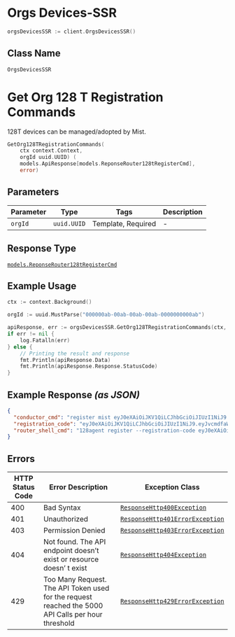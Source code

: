 # Orgs Devices-SSR

```go
orgsDevicesSSR := client.OrgsDevicesSSR()
```

## Class Name

`OrgsDevicesSSR`


# Get Org 128 T Registration Commands

128T devices can be managed/adopted by Mist.

```go
GetOrg128TRegistrationCommands(
    ctx context.Context,
    orgId uuid.UUID) (
    models.ApiResponse[models.ReponseRouter128tRegisterCmd],
    error)
```

## Parameters

| Parameter | Type | Tags | Description |
|  --- | --- | --- | --- |
| `orgId` | `uuid.UUID` | Template, Required | - |

## Response Type

[`models.ReponseRouter128tRegisterCmd`](../../doc/models/reponse-router-128-t-register-cmd.md)

## Example Usage

```go
ctx := context.Background()

orgId := uuid.MustParse("000000ab-00ab-00ab-00ab-0000000000ab")

apiResponse, err := orgsDevicesSSR.GetOrg128TRegistrationCommands(ctx, orgId)
if err != nil {
    log.Fatalln(err)
} else {
    // Printing the result and response
    fmt.Println(apiResponse.Data)
    fmt.Println(apiResponse.Response.StatusCode)
}
```

## Example Response *(as JSON)*

```json
{
  "conductor_cmd": "register mist eyJ0eXAiOiJKV1QiLCJhbGciOiJIUzI1NiJ9.eyJvcmdfaWQiOiIyODE4ZTM4Ni04ZGVjLTI1NjItOWVkZS01YjhhMGZiYmRjNzEiLCJzdmMiOiIxMjhyb3V0ZXIiLCJwcm92aWRlciI6ImF3cyIsImVudiI6ImxvY2FsIiwiZXB0ZXJtX3VybCI6IndzczovL2xvY2FsL3dzIiwiaWF0IjoxNjEzODQ3NDg0LCJleHAiOjE2NDUzODM0ODR9.YnhgThKYAj1uaooi6j-zY8dMipp5YqJxnn79B9TB5XQ",
  "registration_code": "eyJ0eXAiOiJKV1QiLCJhbGciOiJIUzI1NiJ9.eyJvcmdfaWQiOiIyODE4ZTM4Ni04ZGVjLTI1NjItOWVkZS01YjhhMGZiYmRjNzEiLCJzdmMiOiIxMjhyb3V0ZXIiLCJwcm92aWRlciI6ImF3cyIsImVudiI6ImxvY2FsIiwiZXB0ZXJtX3VybCI6IndzczovL2xvY2FsL3dzIiwiaWF0IjoxNjEzODQ3NDg0LCJleHAiOjE2NDUzODM0ODR9.YnhgThKYAj1uaooi6j-zY8dMipp5YqJxnn79B9TB5XQ",
  "router_shell_cmd": "128agent register --registration-code eyJ0eXAiOiJKV1QiLCJhbGciOiJIUzI1NiJ9.eyJvcmdfaWQiOiIyODE4ZTM4Ni04ZGVjLTI1NjItOWVkZS01YjhhMGZiYmRjNzEiLCJzdmMiOiIxMjhyb3V0ZXIiLCJwcm92aWRlciI6ImF3cyIsImVudiI6ImxvY2FsIiwiZXB0ZXJtX3VybCI6IndzczovL2xvY2FsL3dzIiwiaWF0IjoxNjEzODQ3NDg0LCJleHAiOjE2NDUzODM0ODR9.YnhgThKYAj1uaooi6j-zY8dMipp5YqJxnn79B9TB5XQ"
}
```

## Errors

| HTTP Status Code | Error Description | Exception Class |
|  --- | --- | --- |
| 400 | Bad Syntax | [`ResponseHttp400Exception`](../../doc/models/response-http-400-exception.md) |
| 401 | Unauthorized | [`ResponseHttp401ErrorException`](../../doc/models/response-http-401-error-exception.md) |
| 403 | Permission Denied | [`ResponseHttp403ErrorException`](../../doc/models/response-http-403-error-exception.md) |
| 404 | Not found. The API endpoint doesn’t exist or resource doesn’ t exist | [`ResponseHttp404Exception`](../../doc/models/response-http-404-exception.md) |
| 429 | Too Many Request. The API Token used for the request reached the 5000 API Calls per hour threshold | [`ResponseHttp429ErrorException`](../../doc/models/response-http-429-error-exception.md) |


